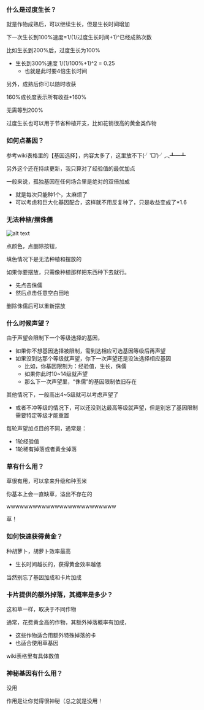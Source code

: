 

### 什么是过度生长？

就是作物成熟后，可以继续生长，但是生长时间增加

下一次生长到100%速度=1/(1/过度生长时间+1)^已经成熟次数

比如生长到200%后，过度生长为100%

*   生长到300%速度 1/(1/100%+1)^2 = 0.25
    *   也就是此时要4倍生长时间

另外，成熟后你可以随时收获 

160%成长度表示所有收益\*160%

无需等到200%

过度生长也可以用于节省种植开支，比如花销很高的黄金类作物

### 如何点基因？

参考wiki表格里的【基因选择】，内容太多了，这里放不下(╯‵□′)╯︵┻━┻

另外这个还在持续更新，我只算对了经验值的最优加点

一般来说，孤独基因在任何场合里是绝对的双倍加成

*   就是每次只能种1个，太麻烦了
*   可以考虑和巨大化基因配合，这样就不用反复种了，只是收益变成了\*1.6

### 无法种植/摆侏儒

![alt text](../public/img/faq/如何摆侏儒.png)

点颜色，点删除按钮，

填色情况下是无法种植和摆放的

如果你要摆放，只需像种植那样把东西种下去就行。

*   先点击侏儒
*   然后点击任意空白田地

删除侏儒后可以重新摆放

### 什么时候声望？

由于声望会限制下一个等级选择的基因，

*   如果你不想基因选择被限制，需到达相应可选基因等级后再声望
*   如果没到达那个等级就声望，你下一次声望还是没法选择相应基因
    *   比如，你基因限制为：经验值，生长，侏儒
    *   如果你此时10~14级就声望
    *   那么下一次声望里，“侏儒”的基因限制依旧存在

其他情况下，一般高出4~5级就可以考虑声望了

*   或者不冲等级的情况下，可以还没到达最高等级就声望，但是别忘了基因限制需要特定等级才能重置

每轮声望加点目的不同，通常是：

*   1轮经验值
*   1轮稀有掉落或者黄金掉落

### 草有什么用？

草很有用，可以拿来升级和种玉米

你基本上会一直缺草，溢出不存在的

wwwwwwwwwwwwwwwwwwwwwwwww

草！

### 如何快速获得黄金？

种胡萝卜，胡萝卜效率最高

*   生长时间越长的，获得黄金效率越低

当然别忘了基因加成和卡片加成

### 卡片提供的额外掉落，其概率是多少？

这和草一样，取决于不同作物

通常，花费黄金高的作物，其额外掉落概率有加成，

*   这些作物适合用额外特殊掉落的卡
*   也适合使用草基因

wiki表格里有具体数值

### 神秘基因有什么用？

没用

作用是让你觉得很神秘（总之就是没用！